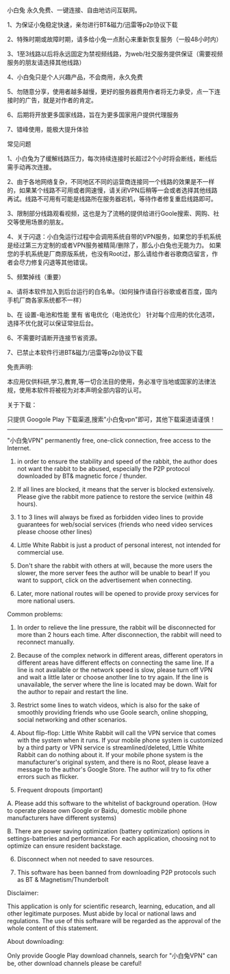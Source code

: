 小白兔 永久免费、一键连接、自由地访问互联网。

1、为保证小兔稳定快速，亲勿进行BT&磁力/迅雷等p2p协议下载

2、特殊时期或故障时期，请多给小兔一点耐心来重新恢复服务（一般48小时内）

3、1至3线路以后将永远固定为禁视频线路，为web/社交服务提供保证（需要视频服务的朋友请选择其他线路）

4、小白兔只是个人兴趣产品，不会商用，永久免费

5、勿随意分享，使用者越多越慢，更好的服务器费用作者将无力承受，点一下连接时的广告，就是对作者的肯定。

6、后期将开放更多国家线路，旨在为更多国家用户提供代理服务

7、错峰使用，能极大提升体验



常见问题

1、小白兔为了缓解线路压力，每次持续连接时长超过2个小时将会断线，断线后需手动再次连接。

2、由于各地网络复杂，不同地区不同的运营商连接同一个线路的效果是不一样的，如果某个线路不可用或者网速慢，请关闭VPN后稍等一会或者选择其他线路再试。线路不可用有可能是线路所在服务器宕机，等待作者修复重启线路即可。

3、限制部分线路观看视频，这也是为了流畅的提供给进行Goole搜索、网购、社交等使用场景的朋友。

4、关于闪退：小白兔运行过程中会调用系统自带的VPN服务，如果您的手机系统是经过第三方定制的或者VPN服务被精简/删除了，那么小白兔也无能为力。 如果您的手机系统是厂商原版系统，也没有Root过，那么请给作者谷歌商店留言，作者会尽力修复闪退等其他错误。

5、频繁掉线（重要）

a、请将本软件加入到后台运行的白名单。（如何操作请自行谷歌或者百度，国内手机厂商各家系统都不一样）

b、在 设置-电池和性能 里有 省电优化（电池优化） 针对每个应用的优化选项，选择不优化就可以保证常驻后台。

6、不需要时请断开连接节省资源。

7、已禁止本软件行进BT&磁力/迅雷等p2p协议下载


免责声明:

本应用仅供科研,学习,教育,等一切合法目的使用，务必准守当地或国家的法律法规，使用本软件将被视为对本声明全部内容的认可。

关于下载：

只提供 Googole Play 下载渠道,搜索"小白兔vpn"即可，其他下载渠道请谨慎！

-------------------------------------------------------------------------------

"小白兔VPN"  permanently free, one-click connection, free access to the Internet.

1. in order to ensure the stability and speed of the rabbit, the author does not want the rabbit to be abused, especially the P2P protocol downloaded by BT& magnetic force / thunder.

2. If all lines are blocked, it means that the server is blocked extensively. Please give the rabbit more patience to restore the service (within 48 hours).

3. 1 to 3 lines will always be fixed as forbidden video lines to provide guarantees for web/social services (friends who need video services please choose other lines)

4. Little White Rabbit is just a product of personal interest, not intended for commercial use.

5. Don't share the rabbit with others at will, because the more users the slower, the more server fees the author will be unable to bear! If you want to support, click on the advertisement when connecting.

6. Later, more national routes will be opened to provide proxy services for more national users.


Common problems:

1. In order to relieve the line pressure, the rabbit will be disconnected for more than 2 hours each time. After disconnection, the rabbit will need to reconnect manually.

2. Because of the complex network in different areas, different operators in different areas have different effects on connecting the same line. If a line is not available or the network speed is slow, please turn off VPN and wait a little later or choose another line to try again. If the line is unavailable, the server where the line is located may be down. Wait for the author to repair and restart the line.

3. Restrict some lines to watch videos, which is also for the sake of smoothly providing friends who use Goole search, online shopping, social networking and other scenarios.

4. About flip-flop: Little White Rabbit will call the VPN service that comes with the system when it runs. If your mobile phone system is customized by a third party or VPN service is streamlined/deleted, Little White Rabbit can do nothing about it. If your mobile phone system is the manufacturer's original system, and there is no Root, please leave a message to the author's Google Store. The author will try to fix other errors such as flicker.

5. Frequent dropouts (important)

A. Please add this software to the whitelist of background operation. (How to operate please own Google or Baidu, domestic mobile phone manufacturers have different systems)

B. There are power saving optimization (battery optimization) options in settings-batteries and performance. For each application, choosing not to optimize can ensure resident backstage.

6. Disconnect when not needed to save resources.

7. This software has been banned from downloading P2P protocols such as BT & Magnetism/Thunderbolt


Disclaimer:

This application is only for scientific research, learning, education, and all other legitimate purposes. Must abide by local or national laws and regulations. The use of this software will be regarded as the approval of the whole content of this statement.

About downloading:

Only provide Google Play download channels, search for "小白兔VPN" can be, other download channels please be careful!
